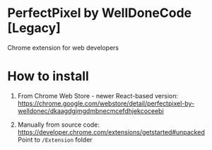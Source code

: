 PerfectPixel by WellDoneCode [Legacy]
====================================

Chrome extension for web developers

How to install
==============

1. From Chrome Web Store - newer React-based version:
https://chrome.google.com/webstore/detail/perfectpixel-by-welldonec/dkaagdgjmgdmbnecmcefdhjekcoceebi

2. Manually from source code:
https://developer.chrome.com/extensions/getstarted#unpacked  
Point to `/Extension` folder
